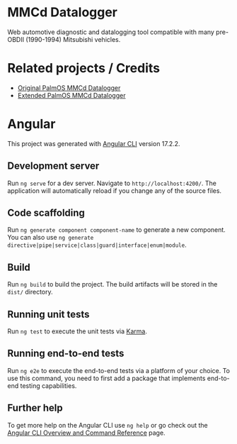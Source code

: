 # MMCd Datalogger
Web automotive diagnostic and datalogging tool compatible with many pre-OBDII (1990-1994) Mitsubishi vehicles.

# Related projects / Credits
- [Original PalmOS MMCd Datalogger](https://mmcdlogger.sourceforge.net)
- [Extended PalmOS MMCd Datalogger](https://github.com/stephenjschaefer/MMCd)

# Angular
This project was generated with [Angular CLI](https://github.com/angular/angular-cli) version 17.2.2.

## Development server
Run `ng serve` for a dev server. Navigate to `http://localhost:4200/`. The application will automatically reload if you change any of the source files.

## Code scaffolding
Run `ng generate component component-name` to generate a new component. You can also use `ng generate directive|pipe|service|class|guard|interface|enum|module`.

## Build
Run `ng build` to build the project. The build artifacts will be stored in the `dist/` directory.

## Running unit tests
Run `ng test` to execute the unit tests via [Karma](https://karma-runner.github.io).

## Running end-to-end tests
Run `ng e2e` to execute the end-to-end tests via a platform of your choice. To use this command, you need to first add a package that implements end-to-end testing capabilities.

## Further help
To get more help on the Angular CLI use `ng help` or go check out the [Angular CLI Overview and Command Reference](https://angular.io/cli) page.
